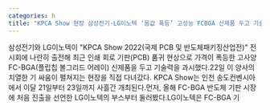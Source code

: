 ```yaml
---
categories: h
title: "KPCA Show 현장 삼성전기·LG이노텍 ‘몸값 폭등’ 고성능 FCBGA 신제품 두고 기술력 과시"
---
```

삼성전기와 LG이노텍이 "KPCA Show 2022(국제 PCB 및 반도체패키징산업전)" 전시회에 나란히 출전해 최근 인쇄 회로 기판(PCB) 품귀 현상으로 가격이 폭등한 고사양 FC-BGA(플립칩 볼그리드 어레이) 신제품을 두고 기술력을 과시했다.22일 이 양사의 치열한 기 싸움이 펼쳐지는 현장을 직접 다녀갔다. KPCA Show는 인천 송도컨벤시아에서 이달 21일부터 23일까지 사흘간 개최된다.먼저, 올해 FC-BGA 반도체 기판 시장에 처음 진출을 선언한 LG이노텍의 부스부터 둘러봤다.LG이노텍은 FC-BGA 기